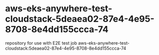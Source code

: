 # aws-eks-anywhere-test-cloudstack-5deaea02-87e4-4e95-8708-8e4dd155ccca-74
repository for use with E2E test job aws-eks-anywhere-test-cloudstack:5deaea02-87e4-4e95-8708-8e4dd155ccca-74
